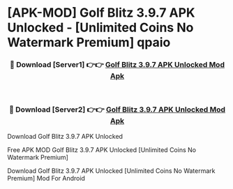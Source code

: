 # [APK-MOD] Golf Blitz 3.9.7 APK Unlocked - [Unlimited Coins No Watermark Premium] qpaio



<div align="center">
<h3>🔴 Download [Server1] 👉👉 <a href="https://momento.my/?title=Golf_Blitz_3.9.7_APK_Unlocked">Golf Blitz 3.9.7 APK Unlocked Mod Apk</a></h3><br>

<h3>🔴 Download [Server2] 👉👉 <a href="https://momento.my/?title=Golf_Blitz_3.9.7_APK_Unlocked">Golf Blitz 3.9.7 APK Unlocked Mod Apk</a></h3>
</div>



Download Golf Blitz 3.9.7 APK Unlocked 

Free APK MOD Golf Blitz 3.9.7 APK Unlocked [Unlimited Coins No Watermark Premium]

Download Golf Blitz 3.9.7 APK Unlocked [Unlimited Coins No Watermark Premium] Mod For Android
